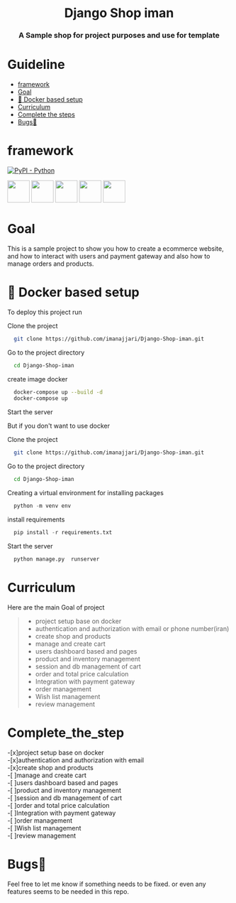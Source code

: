 <h1 align="center">Django Shop iman</h1>
<h3 align="center">A Sample shop for project purposes and use for template </h3>
<p align="center">

</p>

# Guideline
- [framework](#framework)  
- [Goal](#goal)   
- [🚀 Docker based setup](#🚀_Docker_based_setup)  
- [Curriculum](#Curriculum)  
- [Complete the steps](#Complete_the_step)  
- [Bugs👋](#Bugs👋)  


# framework
[![PyPI - Python](https://img.shields.io/pypi/pyversions/iconsdk?logo=pypi)](https://pypi.org/project/iconsdk)

<img src="https://github.com/marwin1991/profile-technology-icons/assets/62091613/9bf5650b-e534-4eae-8a26-8379d076f3b4" height="50">
<img src="https://user-images.githubusercontent.com/25181517/183423507-c056a6f9-1ba8-4312-a350-19bcbc5a8697.png" height="50">
<img src="https://user-images.githubusercontent.com/25181517/117208740-bfb78400-adf5-11eb-97bb-09072b6bedfc.png" height="50">
<img src="    https://user-images.githubusercontent.com/25181517/117207330-263ba280-adf4-11eb-9b97-0ac5b40bc3be.png" height="50">
<img src="https://user-images.githubusercontent.com/25181517/183898054-b3d693d4-dafb-4808-a509-bab54cf5de34.png" height="50">




# Goal

This is a sample project to show you how to create a ecommerce website, and how to interact with users and payment gateway and also how to manage orders and products.


# 🚀 Docker based setup

To deploy this project run

Clone the project

```bash
  git clone https://github.com/imanajjari/Django-Shop-iman.git
```

Go to the project directory

```bash
  cd Django-Shop-iman
```

create image docker

```bash
  docker-compose up --build -d
  docker-compose up 
```

Start the server

But if you don't want to use docker

Clone the project
```bash
  git clone https://github.com/imanajjari/Django-Shop-iman.git
```
Go to the project directory

```bash
  cd Django-Shop-iman
```
Creating a virtual environment for installing packages
```python
  python -m venv env
```
install requirements
```python
  pip install -r requirements.txt
```
Start the server
```python
  python manage.py  runserver
```

# Curriculum

Here are the main Goal of project

>- project setup base on docker
>- authentication and authorization with email or phone number(iran)
>- create shop and products
>- manage and create cart
>- users dashboard based and pages
>- product and inventory management
>- session and db management of cart
>- order and total price calculation
>- Integration with payment gateway
>- order management
>- Wish list management
>- review management

# Complete_the_step
-[x]project setup base on docker  
-[x]authentication and authorization with email  
-[x]create shop and products  
-[ ]manage and create cart  
-[ ]users dashboard based and pages  
-[ ]product and inventory management  
-[ ]session and db management of cart  
-[ ]order and total price calculation  
-[ ]Integration with payment gateway  
-[ ]order management  
-[ ]Wish list management  
-[ ]review management  

# Bugs👋
Feel free to let me know if something needs to be fixed. or even any features seems to be needed in this repo.